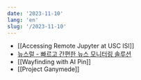 ```yaml
---
date: '2023-11-10'
lang: 'en'
slug: '/2023-11-10'
---
```


- [[Accessing Remote Jupyter at USC ISI]]
- [뉴스럴 - 빠르고 간편한 뉴스 모니터링 솔루션](https://www.neusral.com/)
- [[Wayfinding with AI Pin]]
- [[Project Ganymede]]

